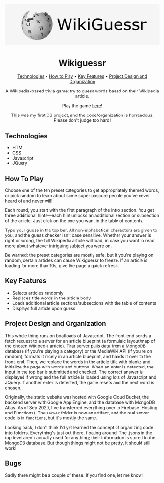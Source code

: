 <p align="center"><img src="./wikiguessr-logo.jpg" width=800px/></p>

<h1 align="center">Wikiguessr</h1>

<p align="center">
  <a href="#technologies">Technologies</a> •
  <a href="#how-to-play">How to Play</a> •
  <a href="#key-features">Key Features</a> •
  <a href="#project-design-and-organization">Project Design and Organization</a> 
</p>

<p align="center">A Wikipedia-based trivia game: try to guess words based on their Wikipedia article. </p>
<p align="center"> Play the game <a href="https://wikiguessr.masonzee.com">here</a>! </p>
<p align="center"> This was my first CS project, and the code/organization is horrendous. Please don't judge too hard! </p>

## Technologies
- HTML
- CSS
- Javascript
- JQuery

## How To Play
Choose one of the ten preset categories to get appropriately themed words, or pick random to learn about some super obscure people you've never heard of and never will!

Each round, you start with the first paragraph of the intro section. You get three additional hints—each hint unlocks an additional section or subsection of the article. Just click on the one you want in the table of contents.

Type your guess in the top bar. All non-alphabetical characters are given to you, and the guess checker isn't case sensitive. Whether your answer is right or wrong, the full Wikipedia article will load, in case you want to read more about whatever intriguing subject you were on. 

Be warned: the preset categories are mostly safe, but if you're playing on random, certain articles can cause Wikiguessr to freeze. If an article is loading for more than 10s, give the page a quick refresh.  

## Key Features
- Selects articles randomly
- Replaces title words in the article body
- Loads additional article sections/subsections with the table of contents
- Displays full article upon guess

## Project Design and Organization

This whole thing runs on boatloads of Javascript. The front-end sends a fetch request to a server for an article blueprint (a formulaic layout/map of the chosen Wikipedia article). That server pulls data from a MongoDB database (if you're playing a category) or the MediaWiki API (if you're on random), formats it nicely in an article blueprint, and hands it over to the front-end. Then, we replace the words in the article title with blanks and initialize the page with words and buttons. When an enter is detected, the input in the top bar is submitted and checked. The correct answer is displayed if wrong and the full article is loaded using lots of Javascript and JQuery. If another enter is detected, the game resets and the next word is chosen.

Originally, the static website was hosted with Google Cloud Bucket, the backend server with Google App Engine, and the database with MongoDB Atlas. As of Sep 2020, I've transferred everything over to Firebase (Hosting and Functions). The `server` folder is now an artifact, and the real server code is in `functions`, but it's mostly the same. 

Looking back, I don't think I'd yet learned the concept of organizing code into folders. Everything's just out there, floating around. The .jsons in the top level aren't actually used for anything; their information is stored in the MongoDB database. But though things might not be pretty, it should still work!

## Bugs

Sadly there might be a couple of these. If you find one, let me know!
